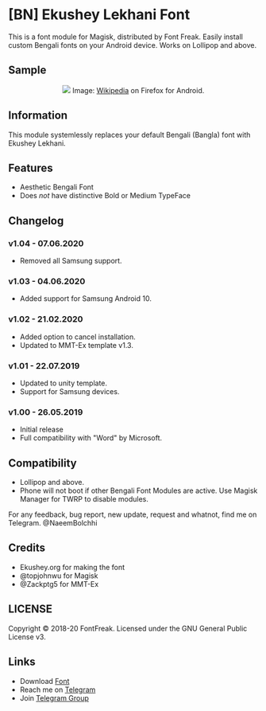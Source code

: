 # [BN] Ekushey Lekhani Font
This is a font module for Magisk, distributed by Font Freak. Easily install custom Bengali fonts on your Android device. Works on Lollipop and above.

## Sample
<div style="text-align: center;">
<img src="https://font-freak.github.io/1/img/preview/bn_EkusheyLekhani.webp" />
Image: <a href="https://bn.wikipedia.org/wiki/বাংলা_ভাষা">Wikipedia</a> on Firefox for Android.</div>

## Information
This module systemlessly replaces your default Bengali (Bangla) font with Ekushey Lekhani.

## Features
* Aesthetic Bengali Font
* Does *not* have distinctive Bold or Medium TypeFace

## Changelog
### v1.04 - 07.06.2020
* Removed all Samsung support.
### v1.03 - 04.06.2020
* Added support for Samsung Android 10.
### v1.02 - 21.02.2020
* Added option to cancel installation.
* Updated to MMT-Ex template v1.3.
### v1.01 - 22.07.2019
* Updated to unity template.
* Support for Samsung devices.
### v1.00 - 26.05.2019
* Initial release
* Full compatibility with "Word" by Microsoft.

## Compatibility
- Lollipop and above.
- Phone will not boot if other Bengali Font Modules are active. Use Magisk Manager for TWRP to disable modules.

For any feedback, bug report, new update, request and whatnot, find me on Telegram. @NaeemBolchhi

## Credits
- Ekushey.org for making the font
- @topjohnwu for Magisk
- @Zackptg5 for MMT-Ex

## LICENSE
Copyright © 2018-20 FontFreak. Licensed under the GNU General Public License v3.

## Links
- Download [Font](http://ekushey.org/index.php/page/118)
- Reach me on [Telegram](https://telegram.im/@NaeemBolchhi)
- Join [Telegram Group](https://t.me/FontFreak)
